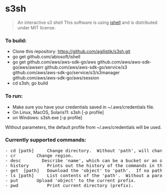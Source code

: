 # s3sh

>An interactive s3 shell
>This software is using [ishell](https://github.com/abiosoft/ishell) 
>and is distributed under MIT license.

### To build:

- Clone this repository: https://github.com/agilistik/s3sh.git
- go get github.com/abiosoft/ishell
- go get github.com/aws/aws-sdk-go/aws github.com/aws/aws-sdk-go/aws/awserr github.com/aws/aws-sdk-go/service/s3 github.com/aws/aws-sdk-go/service/s3/s3manager github.com/aws/aws-sdk-go/aws/session
- cd s3sh; go build

### To run:
- Make sure you have your credentials saved in ~/.aws/credentials file. 
- On Linux, MacOS, Solaris11:  s3sh [-p profile]
- on Windows:  s3sh.exe [-p profile]
 
Without parameters, the default profile from ~/.aws/credentials will be used.

### Currently supported commands:
<pre>
- cd [path]		Change directory.  Without 'path', will change to root '/'
- cr <region>		Change region.
- desc <name>		Describe 'name', which can be a bucket or an object key.
- history		Prints out the history of the commands in the current session.
- get <object> [path]	Download the 'object' to 'path'.  If no path specified, download to the current directory.
- ls [path]		List contents of the 'path'.  Without a parameter, lists the 'current directory.'
- put <object>		Upload 'object' to the current prefix.
- pwd			Print current directory (prefix).
</pre>


